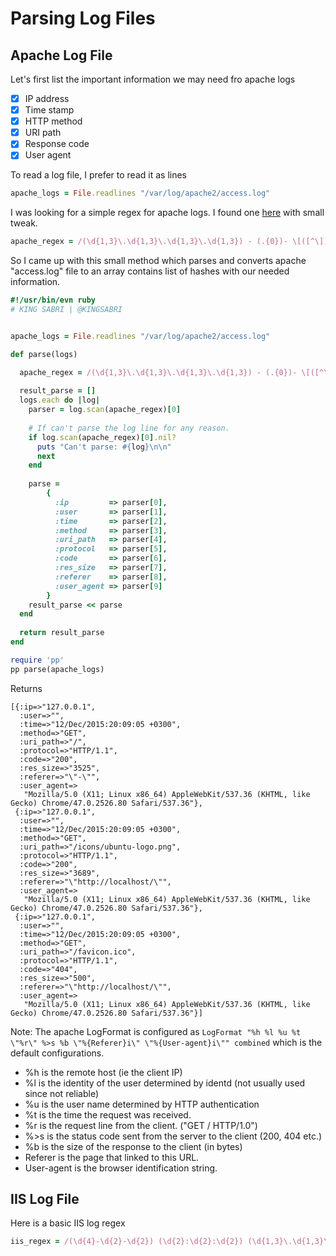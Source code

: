 # Parsing Log Files


## Apache Log File
Let's first list the important information we may need fro apache logs 

- [x] IP address
- [x] Time stamp 
- [x] HTTP method 
- [x] URI path
- [x] Response code
- [x] User agent 

To read a log file, I prefer to read it as lines 

```ruby
apache_logs = File.readlines "/var/log/apache2/access.log"
```

I was looking for a simple regex for apache logs. I found one [here](http://stackoverflow.com/questions/4846394/how-to-efficiently-parse-large-text-files-in-ruby) with small tweak.

```ruby
apache_regex = /(\d{1,3}\.\d{1,3}\.\d{1,3}\.\d{1,3}) - (.{0})- \[([^\]]+?)\] "(GET|POST|PUT|DELETE) ([^\s]+?) (HTTP\/1\.1)" (\d+) (\d+) "-" "(.*)"/
```

So I came up with this small method which parses and converts apache "access.log" file to an array contains list of hashes with our needed information.

```ruby
#!/usr/bin/evn ruby
# KING SABRI | @KINGSABRI


apache_logs = File.readlines "/var/log/apache2/access.log"

def parse(logs) 

  apache_regex = /(\d{1,3}\.\d{1,3}\.\d{1,3}\.\d{1,3}) - (.{0})- \[([^\]]+?)\] "(GET|POST|PUT|DELETE) ([^\s]+?) (HTTP\/1\.1)" (\d+) (\d+) ([^\s]+?) "(.*)"/
  
  result_parse = []
  logs.each do |log|
    parser = log.scan(apache_regex)[0]
    
    # If can't parse the log line for any reason.
    if log.scan(apache_regex)[0].nil?
      puts "Can't parse: #{log}\n\n"
      next
    end
    
    parse = 
        {
          :ip         => parser[0],
          :user       => parser[1],
          :time       => parser[2],
          :method     => parser[3],
          :uri_path   => parser[4],
          :protocol   => parser[5],
          :code       => parser[6],
          :res_size   => parser[7],
          :referer    => parser[8],
          :user_agent => parser[9]
        }
    result_parse << parse
  end
  
  return result_parse
end 

require 'pp'
pp parse(apache_logs)
```

Returns 
```
[{:ip=>"127.0.0.1",
  :user=>"",
  :time=>"12/Dec/2015:20:09:05 +0300",
  :method=>"GET",
  :uri_path=>"/",
  :protocol=>"HTTP/1.1",
  :code=>"200",
  :res_size=>"3525",
  :referer=>"\"-\"",
  :user_agent=>
   "Mozilla/5.0 (X11; Linux x86_64) AppleWebKit/537.36 (KHTML, like Gecko) Chrome/47.0.2526.80 Safari/537.36"},
 {:ip=>"127.0.0.1",
  :user=>"",
  :time=>"12/Dec/2015:20:09:05 +0300",
  :method=>"GET",
  :uri_path=>"/icons/ubuntu-logo.png",
  :protocol=>"HTTP/1.1",
  :code=>"200",                                                                                                                                                          
  :res_size=>"3689",                                                                                                                                                     
  :referer=>"\"http://localhost/\"",                                                                                                                                     
  :user_agent=>                                                                                                                                                          
   "Mozilla/5.0 (X11; Linux x86_64) AppleWebKit/537.36 (KHTML, like Gecko) Chrome/47.0.2526.80 Safari/537.36"},                                                          
 {:ip=>"127.0.0.1",                                                                                                                                                      
  :user=>"",                                                                                                                                                             
  :time=>"12/Dec/2015:20:09:05 +0300",                                                                                                                                   
  :method=>"GET",                                                                                                                                                        
  :uri_path=>"/favicon.ico",                                                                                                                                             
  :protocol=>"HTTP/1.1",                                                                                                                                                 
  :code=>"404",                                                                                                                                                          
  :res_size=>"500",                                                                                                                                                      
  :referer=>"\"http://localhost/\"",                                                                                                                                     
  :user_agent=>                                                                                                                                                          
   "Mozilla/5.0 (X11; Linux x86_64) AppleWebKit/537.36 (KHTML, like Gecko) Chrome/47.0.2526.80 Safari/537.36"}]
```

Note: The apache LogFormat is configured as `LogFormat "%h %l %u %t \"%r\" %>s %b \"%{Referer}i\" \"%{User-agent}i\"" combined` which is the default configurations.

- %h is the remote host (ie the client IP)
- %l is the identity of the user determined by identd (not usually used since not reliable)
- %u is the user name determined by HTTP authentication
- %t is the time the request was received.
- %r is the request line from the client. ("GET / HTTP/1.0")
- %>s is the status code sent from the server to the client (200, 404 etc.)
- %b is the size of the response to the client (in bytes)
- Referer is the page that linked to this URL.
- User-agent is the browser identification string.


## IIS Log File

Here is a basic IIS log regex 
```ruby
iis_regex = /(\d{4}-\d{2}-\d{2}) (\d{2}:\d{2}:\d{2}) (\d{1,3}\.\d{1,3}\.\d{1,3}\.\d{1,3}) ([^\s]++?) (\d{1,3}\.\d{1,3}\.\d{1,3}\.\d{1,3}) (\d{2}) (GET|POST|PUT|DELETE) ([^\s]++?) - (\d+) (\d+) (\d+) (\d+) ([^\s]++?) (.*)/
```



